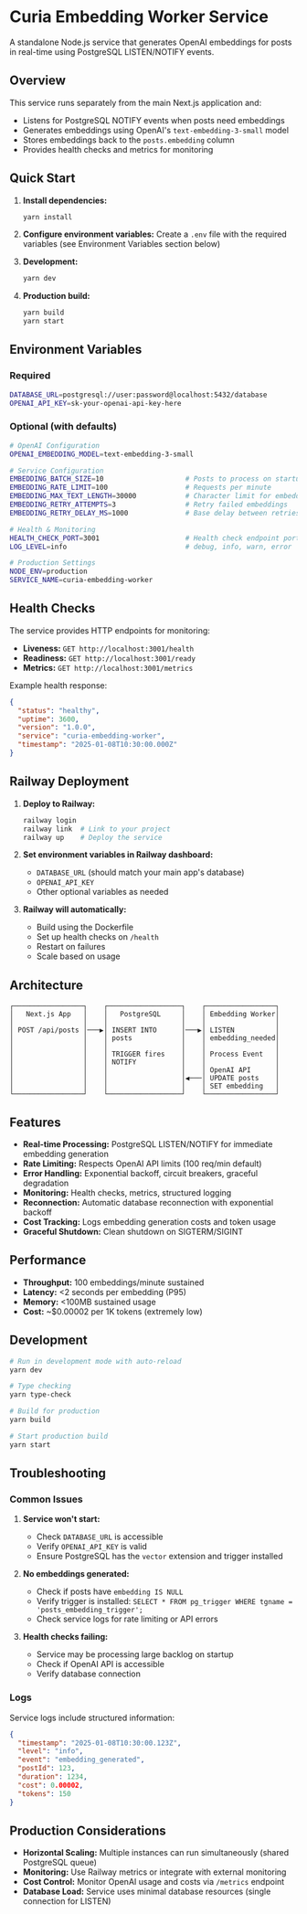 # Curia Embedding Worker Service

A standalone Node.js service that generates OpenAI embeddings for posts in real-time using PostgreSQL LISTEN/NOTIFY events.

## Overview

This service runs separately from the main Next.js application and:
- Listens for PostgreSQL NOTIFY events when posts need embeddings
- Generates embeddings using OpenAI's `text-embedding-3-small` model
- Stores embeddings back to the `posts.embedding` column
- Provides health checks and metrics for monitoring

## Quick Start

1. **Install dependencies:**
   ```bash
   yarn install
   ```

2. **Configure environment variables:**
   Create a `.env` file with the required variables (see Environment Variables section below)

3. **Development:**
   ```bash
   yarn dev
   ```

4. **Production build:**
   ```bash
   yarn build
   yarn start
   ```

## Environment Variables

### Required
```bash
DATABASE_URL=postgresql://user:password@localhost:5432/database
OPENAI_API_KEY=sk-your-openai-api-key-here
```

### Optional (with defaults)
```bash
# OpenAI Configuration
OPENAI_EMBEDDING_MODEL=text-embedding-3-small

# Service Configuration
EMBEDDING_BATCH_SIZE=10                    # Posts to process on startup
EMBEDDING_RATE_LIMIT=100                   # Requests per minute
EMBEDDING_MAX_TEXT_LENGTH=30000            # Character limit for embeddings
EMBEDDING_RETRY_ATTEMPTS=3                 # Retry failed embeddings
EMBEDDING_RETRY_DELAY_MS=1000              # Base delay between retries

# Health & Monitoring
HEALTH_CHECK_PORT=3001                     # Health check endpoint port
LOG_LEVEL=info                             # debug, info, warn, error

# Production Settings
NODE_ENV=production
SERVICE_NAME=curia-embedding-worker
```

## Health Checks

The service provides HTTP endpoints for monitoring:

- **Liveness:** `GET http://localhost:3001/health`
- **Readiness:** `GET http://localhost:3001/ready`
- **Metrics:** `GET http://localhost:3001/metrics`

Example health response:
```json
{
  "status": "healthy",
  "uptime": 3600,
  "version": "1.0.0",
  "service": "curia-embedding-worker",
  "timestamp": "2025-01-08T10:30:00.000Z"
}
```

## Railway Deployment

1. **Deploy to Railway:**
   ```bash
   railway login
   railway link  # Link to your project
   railway up    # Deploy the service
   ```

2. **Set environment variables in Railway dashboard:**
   - `DATABASE_URL` (should match your main app's database)
   - `OPENAI_API_KEY`
   - Other optional variables as needed

3. **Railway will automatically:**
   - Build using the Dockerfile
   - Set up health checks on `/health`
   - Restart on failures
   - Scale based on usage

## Architecture

```
┌─────────────────┐    ┌──────────────────┐    ┌─────────────────┐
│   Next.js App   │    │   PostgreSQL     │    │ Embedding Worker│
│                 │    │                  │    │                 │
│ POST /api/posts │───▶│ INSERT INTO      │───▶│ LISTEN          │
│                 │    │ posts            │    │ embedding_needed│
│                 │    │                  │    │                 │
│                 │    │ TRIGGER fires    │    │ Process Event   │
│                 │    │ NOTIFY           │    │                 │
│                 │    │                  │    │ OpenAI API      │
│                 │    │                  │◀───│ UPDATE posts    │
│                 │    │                  │    │ SET embedding   │
└─────────────────┘    └──────────────────┘    └─────────────────┘
```

## Features

- **Real-time Processing:** PostgreSQL LISTEN/NOTIFY for immediate embedding generation
- **Rate Limiting:** Respects OpenAI API limits (100 req/min default)
- **Error Handling:** Exponential backoff, circuit breakers, graceful degradation
- **Monitoring:** Health checks, metrics, structured logging
- **Reconnection:** Automatic database reconnection with exponential backoff
- **Cost Tracking:** Logs embedding generation costs and token usage
- **Graceful Shutdown:** Clean shutdown on SIGTERM/SIGINT

## Performance

- **Throughput:** 100 embeddings/minute sustained
- **Latency:** <2 seconds per embedding (P95)
- **Memory:** <100MB sustained usage
- **Cost:** ~$0.00002 per 1K tokens (extremely low)

## Development

```bash
# Run in development mode with auto-reload
yarn dev

# Type checking
yarn type-check

# Build for production
yarn build

# Start production build
yarn start
```

## Troubleshooting

### Common Issues

1. **Service won't start:**
   - Check `DATABASE_URL` is accessible
   - Verify `OPENAI_API_KEY` is valid
   - Ensure PostgreSQL has the `vector` extension and trigger installed

2. **No embeddings generated:**
   - Check if posts have `embedding IS NULL`
   - Verify trigger is installed: `SELECT * FROM pg_trigger WHERE tgname = 'posts_embedding_trigger';`
   - Check service logs for rate limiting or API errors

3. **Health checks failing:**
   - Service may be processing large backlog on startup
   - Check if OpenAI API is accessible
   - Verify database connection

### Logs

Service logs include structured information:
```json
{
  "timestamp": "2025-01-08T10:30:00.123Z",
  "level": "info",
  "event": "embedding_generated",
  "postId": 123,
  "duration": 1234,
  "cost": 0.00002,
  "tokens": 150
}
```

## Production Considerations

- **Horizontal Scaling:** Multiple instances can run simultaneously (shared PostgreSQL queue)
- **Monitoring:** Use Railway metrics or integrate with external monitoring
- **Cost Control:** Monitor OpenAI usage and costs via `/metrics` endpoint
- **Database Load:** Service uses minimal database resources (single connection for LISTEN) 